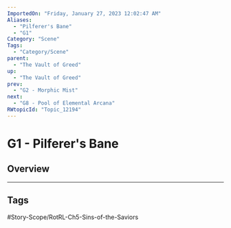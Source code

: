 ```yaml
---
ImportedOn: "Friday, January 27, 2023 12:02:47 AM"
Aliases:
  - "Pilferer's Bane"
  - "G1"
Category: "Scene"
Tags:
  - "Category/Scene"
parent:
  - "The Vault of Greed"
up:
  - "The Vault of Greed"
prev:
  - "G2 - Morphic Mist"
next:
  - "G8 - Pool of Elemental Arcana"
RWtopicId: "Topic_12194"
---
```

# G1 - Pilferer's Bane
## Overview

---
## Tags
#Story-Scope/RotRL-Ch5-Sins-of-the-Saviors

